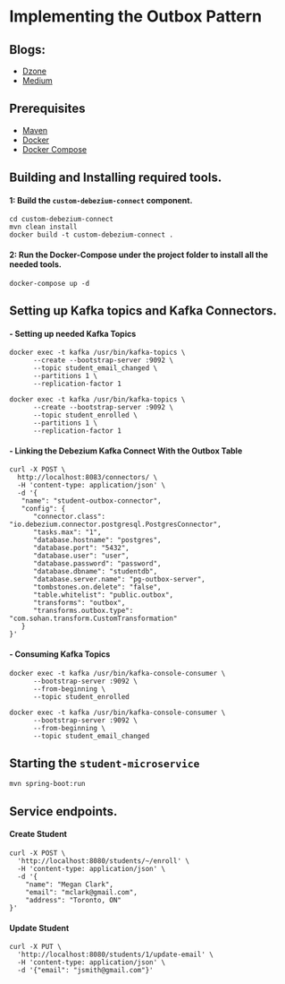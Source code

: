 # Implementing the Outbox Pattern

## Blogs: 
- [Dzone](https://dzone.com/articles/implementing-the-outbox-pattern)
- [Medium](https://medium.com/@sohan_ganapathy/resilient-eventing-in-microservices-using-the-outbox-pattern-ed0b10ea3ef8)

## Prerequisites
- [Maven](https://maven.apache.org/install.html)
- [Docker](https://docs.docker.com/v17.09/engine/installation/)
- [Docker Compose](https://docs.docker.com/compose/install/)

## Building and Installing required tools.

#### 1: Build the  `custom-debezium-connect` component.

```shell
cd custom-debezium-connect
mvn clean install
docker build -t custom-debezium-connect .
```

#### 2: Run the Docker-Compose under the project folder to install all the needed tools.

```shell
docker-compose up -d
```

## Setting up Kafka topics and Kafka Connectors.

#### - Setting up needed Kafka Topics
```shell
docker exec -t kafka /usr/bin/kafka-topics \
      --create --bootstrap-server :9092 \
      --topic student_email_changed \
      --partitions 1 \
      --replication-factor 1
      
docker exec -t kafka /usr/bin/kafka-topics \
      --create --bootstrap-server :9092 \
      --topic student_enrolled \
      --partitions 1 \
      --replication-factor 1
```

#### - Linking the Debezium Kafka Connect With the Outbox Table
```shell
curl -X POST \
  http://localhost:8083/connectors/ \
  -H 'content-type: application/json' \
  -d '{
   "name": "student-outbox-connector",
   "config": {
      "connector.class": "io.debezium.connector.postgresql.PostgresConnector",
      "tasks.max": "1",
      "database.hostname": "postgres",
      "database.port": "5432",
      "database.user": "user",
      "database.password": "password",
      "database.dbname": "studentdb",
      "database.server.name": "pg-outbox-server",
      "tombstones.on.delete": "false",
      "table.whitelist": "public.outbox",
      "transforms": "outbox",
      "transforms.outbox.type": "com.sohan.transform.CustomTransformation"
   }
}'
```

#### - Consuming Kafka Topics
```shell
docker exec -t kafka /usr/bin/kafka-console-consumer \
      --bootstrap-server :9092 \
      --from-beginning \
      --topic student_enrolled

docker exec -t kafka /usr/bin/kafka-console-consumer \
      --bootstrap-server :9092 \
      --from-beginning \
      --topic student_email_changed
```

## Starting the `student-microservice`
```shell
mvn spring-boot:run
```

## Service endpoints.

#### Create Student
```shell
curl -X POST \
  'http://localhost:8080/students/~/enroll' \
  -H 'content-type: application/json' \
  -d '{ 
    "name": "Megan Clark",
    "email": "mclark@gmail.com",
    "address": "Toronto, ON"
}'
```

#### Update Student
```shell
curl -X PUT \  
  'http://localhost:8080/students/1/update-email' \  
  -H 'content-type: application/json' \
  -d '{"email": "jsmith@gmail.com"}'
```
